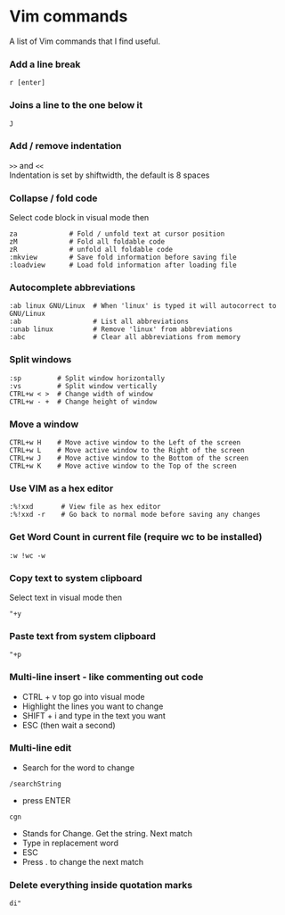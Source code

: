 # Vim commands
A list of Vim commands that I find useful.

### Add a line break
```r [enter]```


### Joins a line to the one below it
```J```

### Add / remove indentation
```>>``` and ```<<```\
Indentation is set by shiftwidth, the default is 8 spaces


### Collapse / fold code
Select code block in visual mode then
```zf             # Fold the selected code
za             # Fold / unfold text at cursor position
zM             # Fold all foldable code
zR             # unfold all foldable code
:mkview        # Save fold information before saving file
:loadview      # Load fold information after loading file
```

### Autocomplete abbreviations
```
:ab linux GNU/Linux  # When 'linux' is typed it will autocorrect to GNU/Linux
:ab                  # List all abbreviations
:unab linux          # Remove 'linux' from abbreviations
:abc                 # Clear all abbreviations from memory
```

### Split windows
```
:sp         # Split window horizontally
:vs         # Split window vertically
CTRL+w < >  # Change width of window
CTRL+w - +  # Change height of window
```

### Move a window
```
CTRL+w H    # Move active window to the Left of the screen
CTRL+w L    # Move active window to the Right of the screen
CTRL+w J    # Move active window to the Bottom of the screen
CTRL+w K    # Move active window to the Top of the screen
```

### Use VIM as a hex editor
```
:%!xxd       # View file as hex editor
:%!xxd -r    # Go back to normal mode before saving any changes
```

### Get Word Count in current file (require wc to be installed)
```
:w !wc -w
```

### Copy text to system clipboard
Select text in visual mode then
```
"+y
```

### Paste text from system clipboard
```
"+p
```

### Multi-line insert - like commenting out code
- CTRL + v top go into visual mode
- Highlight the lines you want to change
- SHIFT + i and type in the text you want
- ESC (then wait a second)

### Multi-line edit
- Search for the word to change
```
/searchString
```
- press ENTER
```
cgn
```
- Stands for Change. Get the string. Next match
- Type in replacement word
- ESC
- Press . to change the next match

### Delete everything inside quotation marks
```
di"
```

